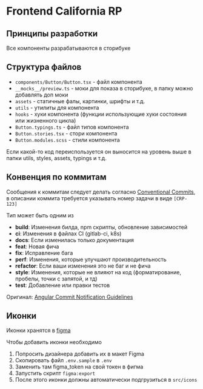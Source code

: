 # Frontend California RP

## Принципы разработки

Все компоненты разрабатываются в сторибуке

## Структура файлов

- `components/Button/Button.tsx` - файл компонента
- `__mocks__/preview.ts` - моки для показа в сторибуке, в папку можно добавлять доп моки
- `assets` - статичные фалы, картинки, шрифты и т.д.
- `utils` - утилиты для компонента
- `hooks` - хуки компонента (функции использующие хуки состояния или жизненного цикла)
- `Button.typings.ts` - файл типов компонента
- `Button.stories.tsx` - стори компонента
- `Button.modules.scss` - стили компонента

Если какой-то код переиспользуется он выносится на уровень выше в папки utils, styles, assets, typings и т.д.

## Конвенция по коммитам
Сообщения к коммитам следует делать согласно [Conventional Commits](https://www.conventionalcommits.org/en/v1.0.0/),
в описании коммита требуется указывать номер задачи в виде `[CRP-123]`

Тип может быть одним из
* **build**: Изменения билда, npm скрипты, обновление зависимостей
* **ci**: Изменения в файлах CI (gitlab-ci, k8s)
* **docs**: Если изменилась только документация
* **feat**: Новая фича
* **fix**: Исправление бага
* **perf**: Изменения, которые улучшают производительность
* **refactor**: Если ваши изменения это не баг и не фича
* **style**: Изменения, которые не влияют на код (форматирование, пробелы, точки с запятой, и тд)
* **test**: Добавление или правки тестов

Оригинал: [Angular Commit Notification Guidelines](https://github.com/angular/angular/blob/22b96b9/CONTRIBUTING.md#type)

## Иконки

Иконки хранятся в [figma](https://www.figma.com/file/ueN2AgZCDhkGEGxyjB1qXu/UI-%D0%BA%D0%B8%D1%82?node-id=281%3A121&t=4jDIjhyoHetH5l90-0)

Чтобы добавить иконки необходимо
1. Попросить дизайнера добавить их в макет Figma
2. Скопировать файл `.env.sample` в `.env`
3. Заменить там figma_token на свой токен в фигма
4. Запустить скрипт `figma:export`
5. После этого иконки должны автоматически подгрузиться в `src/icons`
